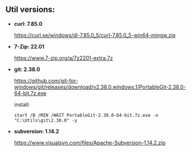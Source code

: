 

## Util versions:

* **curl: 7.85.0**

  https://curl.se/windows/dl-7.85.0_5/curl-7.85.0_5-win64-mingw.zip

* **7-Zip: 22.01**

  https://www.7-zip.org/a/7z2201-extra.7z

* **git: 2.38.0**

  https://github.com/git-for-windows/git/releases/download/v2.38.0.windows.1/PortableGit-2.38.0-64-bit.7z.exe

  install:
  ```batchfile
  start /B /MIN /WAIT PortableGit-2.38.0-64-bit.7z.exe -o "C:\Utils\git\2.38.0" -y
  
  ```

* **subversion: 1.14.2**

  https://www.visualsvn.com/files/Apache-Subversion-1.14.2.zip
